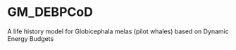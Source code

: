 # GM_DEBPCoD
A life history model for Globicephala melas (pilot whales) based on Dynamic Energy Budgets
